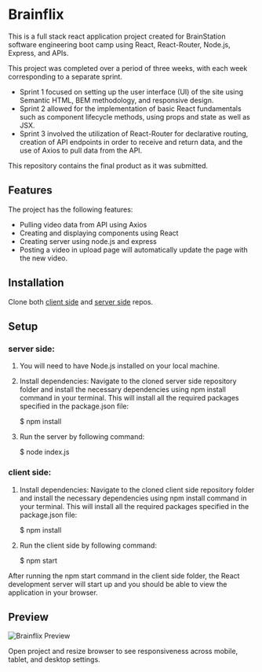# Brainflix
This is a full stack react application project created for BrainStation software engineering boot camp using React, React-Router, Node.js, Express, and APIs.

This project was completed over a period of three weeks, with each week corresponding to a separate sprint.

- Sprint 1 focused on setting up the user interface (UI) of the site using Semantic HTML, BEM methodology, and responsive design.
- Sprint 2 allowed for the implementation of basic React fundamentals such as component lifecycle methods, using props and state as well as JSX.
- Sprint 3 involved the utilization of React-Router for declarative routing, creation of API endpoints in order to receive and return data, and the use of Axios to pull data from the API.

This repository contains the final product as it was submitted.

## Features
The project has the following features:

- Pulling video data from API using Axios
- Creating and displaying components using React
- Creating server using node.js and express
- Posting a video in upload page will automatically update the page with the new video.

## Installation

Clone both [client side](https://github.com/AlirezaAnzali/BrainFlix)  and [server side](https://github.com/AlirezaAnzali/Brainflix-api) repos.

## Setup

### server side:
1. You will need to have Node.js installed on your local machine.
2. Install dependencies: Navigate to the cloned server side repository folder and install the necessary dependencies using npm install command in your terminal. This will install all the required packages specified in the package.json file:

    $ npm install


3. Run the server by following command:

    $ node index.js

### client side:
1. Install dependencies: Navigate to the cloned client side repository folder and install the necessary dependencies using npm install command in your terminal. This will install all the required packages specified in the package.json file:

    $ npm install

2. Run the client side by following command:

    $ npm start
    
After running the npm start command in the client side folder, the React development server will start up and you should be able to view the application in your browser.


## Preview

![Brainflix Preview](Animation.gif)

Open project and resize browser to see responsiveness across mobile, tablet, and desktop settings.


